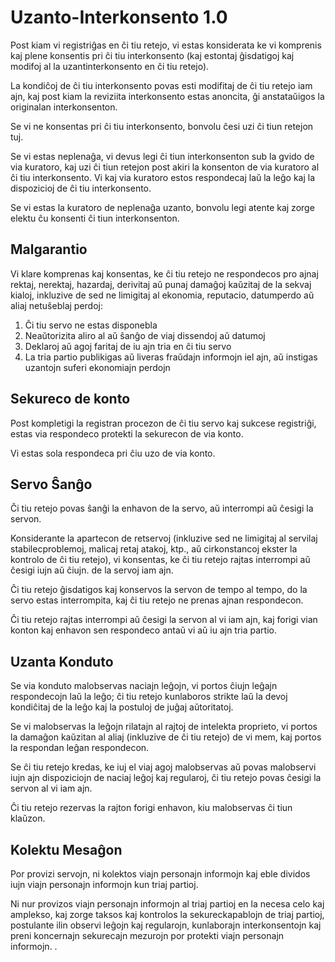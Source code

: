 # Uzanto-Interkonsento 1.0

Post kiam vi registriĝas en ĉi tiu retejo, vi estas konsiderata ke vi komprenis kaj plene konsentis pri ĉi tiu interkonsento (kaj estontaj ĝisdatigoj kaj modifoj al la uzantinterkonsento en ĉi tiu retejo).

La kondiĉoj de ĉi tiu interkonsento povas esti modifitaj de ĉi tiu retejo iam ajn, kaj post kiam la reviziita interkonsento estas anoncita, ĝi anstataŭigos la originalan interkonsenton.

Se vi ne konsentas pri ĉi tiu interkonsento, bonvolu ĉesi uzi ĉi tiun retejon tuj.

Se vi estas neplenaĝa, vi devus legi ĉi tiun interkonsenton sub la gvido de via kuratoro, kaj uzi ĉi tiun retejon post akiri la konsenton de via kuratoro al ĉi tiu interkonsento. Vi kaj via kuratoro estos respondecaj laŭ la leĝo kaj la dispozicioj de ĉi tiu interkonsento.

Se vi estas la kuratoro de neplenaĝa uzanto, bonvolu legi atente kaj zorge elektu ĉu konsenti ĉi tiun interkonsenton.

## Malgarantio

Vi klare komprenas kaj konsentas, ke ĉi tiu retejo ne respondecos pro ajnaj rektaj, nerektaj, hazardaj, derivitaj aŭ punaj damaĝoj kaŭzitaj de la sekvaj kialoj, inkluzive de sed ne limigitaj al ekonomia, reputacio, datumperdo aŭ aliaj netuŝeblaj perdoj:

1. Ĉi tiu servo ne estas disponebla
1. Neaŭtorizita aliro al aŭ ŝanĝo de viaj dissendoj aŭ datumoj
1. Deklaroj aŭ agoj faritaj de iu ajn tria en ĉi tiu servo
1. La tria partio publikigas aŭ liveras fraŭdajn informojn iel ajn, aŭ instigas uzantojn suferi ekonomiajn perdojn

## Sekureco de konto

Post kompletigi la registran procezon de ĉi tiu servo kaj sukcese registriĝi, estas via respondeco protekti la sekurecon de via konto.

Vi estas sola respondeca pri ĉiu uzo de via konto.

## Servo Ŝanĝo

Ĉi tiu retejo povas ŝanĝi la enhavon de la servo, aŭ interrompi aŭ ĉesigi la servon.

Konsiderante la apartecon de retservoj (inkluzive sed ne limigitaj al servilaj stabilecproblemoj, malicaj retaj atakoj, ktp., aŭ cirkonstancoj ekster la kontrolo de ĉi tiu retejo), vi konsentas, ke ĉi tiu retejo rajtas interrompi aŭ ĉesigi iujn aŭ ĉiujn. de la servoj iam ajn.

Ĉi tiu retejo ĝisdatigos kaj konservos la servon de tempo al tempo, do la servo estas interrompita, kaj ĉi tiu retejo ne prenas ajnan respondecon.

Ĉi tiu retejo rajtas interrompi aŭ ĉesigi la servon al vi iam ajn, kaj forigi vian konton kaj enhavon sen respondeco antaŭ vi aŭ iu ajn tria partio.

## Uzanta Konduto

Se via konduto malobservas naciajn leĝojn, vi portos ĉiujn leĝajn respondecojn laŭ la leĝo; ĉi tiu retejo kunlaboros strikte laŭ la devoj kondiĉitaj de la leĝo kaj la postuloj de juĝaj aŭtoritatoj.

Se vi malobservas la leĝojn rilatajn al rajtoj de intelekta proprieto, vi portos la damaĝon kaŭzitan al aliaj (inkluzive de ĉi tiu retejo) de vi mem, kaj portos la respondan leĝan respondecon.

Se ĉi tiu retejo kredas, ke iuj el viaj agoj malobservas aŭ povas malobservi iujn ajn dispoziciojn de naciaj leĝoj kaj regularoj, ĉi tiu retejo povas ĉesigi la servon al vi iam ajn.

Ĉi tiu retejo rezervas la rajton forigi enhavon, kiu malobservas ĉi tiun klaŭzon.

## Kolektu Mesaĝon

Por provizi servojn, ni kolektos viajn personajn informojn kaj eble dividos iujn viajn personajn informojn kun triaj partioj.

Ni nur provizos viajn personajn informojn al triaj partioj en la necesa celo kaj amplekso, kaj zorge taksos kaj kontrolos la sekureckapablojn de triaj partioj, postulante ilin observi leĝojn kaj regularojn, kunlaborajn interkonsentojn kaj preni koncernajn sekurecajn mezurojn por protekti viajn personajn informojn. .
